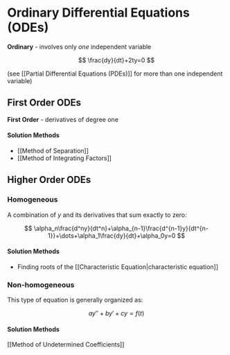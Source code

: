 # Ordinary Differential Equations (ODEs)


**Ordinary** - involves only *one* independent variable

$$
\frac{dy}{dt}+2ty=0
$$

(see [[Partial Differential Equations (PDEs)]] for more than one independent variable)

## First Order ODEs

**First Order** - derivatives of degree one

#### Solution Methods
- [[Method of Separation]]
- [[Method of Integrating Factors]]

## Higher Order ODEs

### Homogeneous

A combination of $y$ and its derivatives that sum exactly to zero:

$$
\alpha_n\frac{d^ny}{dt^n}+\alpha_{n-1}\frac{d^{n-1}y}{dt^{n-1}}+\dots+\alpha_1\frac{dy}{dt}+\alpha_0y=0
$$

#### Solution Methods
- Finding roots of the [[Characteristic Equation|characteristic equation]]

### Non-homogeneous

This type of equation is generally organized as:

$$
ay''+by'+cy=f(t)
$$
#### Solution Methods
[[Method of Undetermined Coefficients]]

